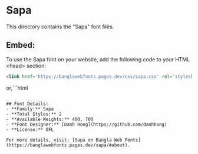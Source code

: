 # Sapa

This directory contains the "Sapa" font files.

## Embed:
To use the Sapa font on your website, add the following code to your HTML &lt;head&gt; section:
```html
<link href='https://banglawebfonts.pages.dev/css/sapa.css' rel='stylesheet'>
```

or,```html
<style>
@import url('https://banglawebfonts.pages.dev/css/sapa.css');
</style>
```

## Font Details:
- **Family:** Sapa
- **Total Styles:** 2
- **Available Weights:** 400, 700
- **Font Designer:** [Danh Hong](https://github.com/danhhong)
- **License:** OFL

For more details, visit: [Sapa on Bangla Web Fonts](https://banglawebfonts.pages.dev/sapa/#about).